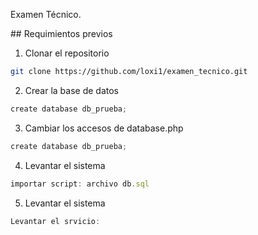 Examen Técnico.
</div>
## Requimientos previos

1. Clonar el repositorio 
```bash
git clone https://github.com/loxi1/examen_tecnico.git
```
2. Crear la base de datos
```js
create database db_prueba; 
```
3. Cambiar los accesos de database.php
```js
create database db_prueba; 
```
4. Levantar el sistema
```js
importar script: archivo db.sql
```
5. Levantar el sistema
```js
Levantar el srvicio:
```


